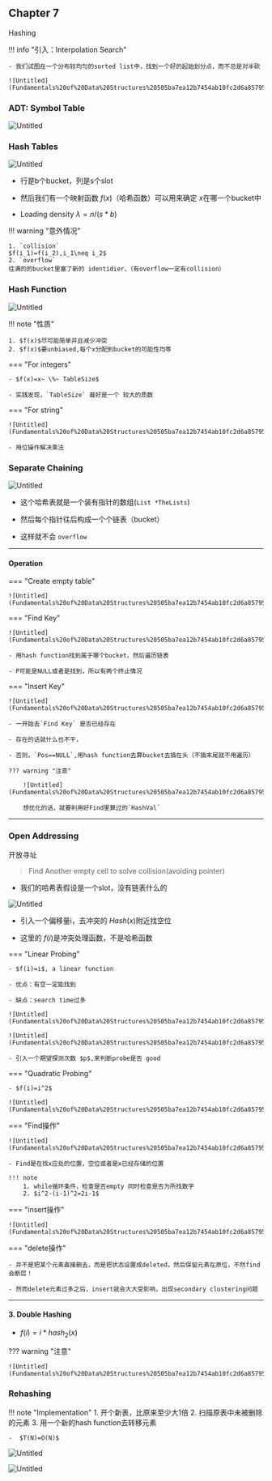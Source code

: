 ## Chapter 7
Hashing

!!! info "引入：Interpolation Search"

    - 我们试图在一个分布较均匀的sorted list中，找到一个好的起始划分点，而不总是对半砍

    ![Untitled](Fundamentals%20of%20Data%20Structures%20505ba7ea12b7454ab10fc2d6a857950f/Untitled%2040.png)

### ADT: Symbol  Table

![Untitled](Fundamentals%20of%20Data%20Structures%20505ba7ea12b7454ab10fc2d6a857950f/Untitled%2041.png)

### Hash Tables

![Untitled](Fundamentals%20of%20Data%20Structures%20505ba7ea12b7454ab10fc2d6a857950f/Untitled%2042.png)

- 行是b个bucket，列是s个slot

- 然后我们有一个映射函数 $f(x)$（哈希函数）可以用来确定 $x$在哪一个bucket中

- Loading density $\lambda=n/(s*b)$


!!! warning "意外情况"

    1. `collision`  
    $f(i_1)=f(i_2),i_1\neq i_2$
    2. `overflow`  
    往满的的bucket里塞了新的 identidier，（有overflow一定有collision）

### Hash Function

![Untitled](Fundamentals%20of%20Data%20Structures%20505ba7ea12b7454ab10fc2d6a857950f/Untitled%2043.png)

!!! note "性质"

    1. $f(x)$尽可能简单并且减少冲突
    2. $f(x)$要unbiased,每个x分配到bucket的可能性均等

=== "For integers"

    - $f(x)=x~ \%~ TableSize$

    - 实践发现，`TableSize` 最好是一个 较大的质数

=== "For string"

    ![Untitled](Fundamentals%20of%20Data%20Structures%20505ba7ea12b7454ab10fc2d6a857950f/Untitled%2044.png)

    - 用位操作解决乘法

### Separate Chaining

![Untitled](Fundamentals%20of%20Data%20Structures%20505ba7ea12b7454ab10fc2d6a857950f/Untitled%2045.png)

- 这个哈希表就是一个装有指针的数组(`List *TheLists`)

- 然后每个指针往后构成一个个链表（bucket）

- 这样就不会 `overflow`

---
#### Operation

=== "Create empty table"

    ![Untitled](Fundamentals%20of%20Data%20Structures%20505ba7ea12b7454ab10fc2d6a857950f/Untitled%2046.png)



=== "Find Key"

    ![Untitled](Fundamentals%20of%20Data%20Structures%20505ba7ea12b7454ab10fc2d6a857950f/Untitled%2047.png)

    - 用hash function找到属于哪个bucket，然后遍历链表

    - P可能是NULL或者是找到，所以有两个终止情况



=== "Insert Key"

    ![Untitled](Fundamentals%20of%20Data%20Structures%20505ba7ea12b7454ab10fc2d6a857950f/Untitled%2048.png)

    - 一开始去`Find Key` 是否已经存在

    - 存在的话就什么也不干，

    - 否则，`Pos==NULL`,用hash function去算bucket去插在头（不插末尾就不用遍历）

    ??? warning "注意"

        ![Untitled](Fundamentals%20of%20Data%20Structures%20505ba7ea12b7454ab10fc2d6a857950f/Untitled%2049.png)

        想优化的话，就要利用好Find里算过的`HashVal`

----------

### Open Addressing
开放寻址

> Find Another empty cell to solve collision(avoiding pointer)
> 

- 我们的哈希表假设是一个slot，没有链表什么的

![Untitled](Fundamentals%20of%20Data%20Structures%20505ba7ea12b7454ab10fc2d6a857950f/Untitled%2050.png)

- 引入一个偏移量i，去冲突的 $Hash(x)$附近找空位

- 这里的 $f(i)$是冲突处理函数，不是哈希函数

=== "Linear Probing"

    - $f(i)=i$, a linear function

    - 优点：有空一定能找到

    - 缺点：search time过多

    ![Untitled](Fundamentals%20of%20Data%20Structures%20505ba7ea12b7454ab10fc2d6a857950f/Untitled%2051.png)

    ![Untitled](Fundamentals%20of%20Data%20Structures%20505ba7ea12b7454ab10fc2d6a857950f/Untitled%2052.png)

    - 引入一个期望探测次数 $p$,来判断probe是否 good

=== "Quadratic Probing"

    - $f(i)=i^2$

    ![Untitled](Fundamentals%20of%20Data%20Structures%20505ba7ea12b7454ab10fc2d6a857950f/Untitled%2053.png)

===  "Find操作"

    ![Untitled](Fundamentals%20of%20Data%20Structures%20505ba7ea12b7454ab10fc2d6a857950f/Untitled%2054.png)

    - Find是在找x应处的位置，空位或者是x已经存储的位置

    !!! note
        1. while循环条件，检查是否empty 同时检查是否为所找数字
        2. $i^2-(i-1)^2=2i-1$



=== "insert操作"

    ![Untitled](Fundamentals%20of%20Data%20Structures%20505ba7ea12b7454ab10fc2d6a857950f/Untitled%2055.png)

=== "delete操作"

    - 并不是把某个元素直接删去，而是把状态设置成deleted，然后保留元素在原位，不然find会断层！

    - 然而delete元素过多之后，insert就会大大受影响，出现secondary clustering问题

--------

#### 3. Double Hashing

- $f(i)=i*hash_2(x)$

??? warning "注意"

    ![Untitled](Fundamentals%20of%20Data%20Structures%20505ba7ea12b7454ab10fc2d6a857950f/Untitled%2056.png)

### Rehashing

!!! note "Implementation"
    1. 开个新表，比原来至少大1倍
    2. 扫描原表中未被删除的元素
    3. 用一个新的hash function去转移元素  

    -  $T(N)=O(N)$

![Untitled](Fundamentals%20of%20Data%20Structures%20505ba7ea12b7454ab10fc2d6a857950f/Untitled%2057.png)

![Untitled](Fundamentals%20of%20Data%20Structures%20505ba7ea12b7454ab10fc2d6a857950f/Untitled%2058.png)
